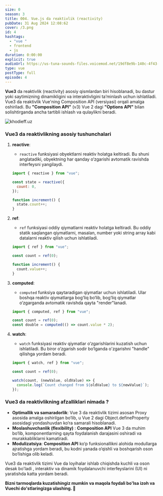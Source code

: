 ```yaml
---
size: 0
season: 3
title: 004. Vue.js da reaktivlik (reactivity)
pubDate: 31 Aug 2024 12:08:62
cover: /3.png
id: 4
hashtags:
  - "vue "
  - frontend
  - js
duration: 0:00:00
explicit: true
audioUrl: https://us-tuna-sounds-files.voicemod.net/19df8e9b-140c-4f43-8c0e-09c162821765-1658350707858.mp3
type: vue
postType: full
episode: 4
---
```


**Vue3** da reaktivlik (reactivity) asosiy qismlardan biri hisoblanadi, bu dastur yoki saytimizning dinamikligini va interaktivligini ta’minlash uchun ishlatiladi. Vue3 da reaktivlik Vue'ning Composition API (versiyasi) orqali amalga oshiriladi. Bu **"Composition API"** (v3) Vue 2 dagi **"Options API"** bilan solishtirganda ancha tartibli ishlash va qulaylikni beradi.

![khodieff.uz](https://media.dev.to/cdn-cgi/image/width=1000,height=420,fit=cover,gravity=auto,format=auto/https%3A%2F%2Fdev-to-uploads.s3.amazonaws.com%2Fuploads%2Farticles%2F1qhvsohahwhl7dym0478.jpg "khodieff.uz")

### Vue3 da reaktivlikning asosiy tushunchalari

1. **reactive**:

   - `reactive` funksiyasi obyektlarni reaktiv holatga keltiradi. Bu shuni anglatadiki, obyektning har qanday o‘zgarishi avtomatik ravishda interfeysni yangilaydi.

   ```javascript
   import { reactive } from "vue";

   const state = reactive({
     count: 0,
   });

   function increment() {
     state.count++;
   }
   ```

2. **ref**:

   - `ref` funksiyasi oddiy qiymatlarni reaktiv holatga keltiradi. Bu oddiy statik saqlangan qiymatlarni, masalan, number yoki string array kabi datalarni reaktiv qilish uchun ishlatiladi.

   ```javascript
   import { ref } from "vue";

   const count = ref(0);

   function increment() {
     count.value++;
   }
   ```

3. **computed**:

   - `computed` funksiya qaytaradigan qiymatlar uchun ishlatiladi. Ular boshqa reaktiv qiymatlarga bog‘liq bo‘lib, bog‘liq qiymatlar o‘zgarganda avtomatik ravishda qayta "render"lanadi.

   ```javascript
   import { computed, ref } from "vue";

   const count = ref(0);
   const double = computed(() => count.value * 2);
   ```

4. **watch**:

   - `watch` funksiyasi reaktiv qiymatlar o‘zgarishlarini kuzatish uchun ishlatiladi. Bu biror o‘zgarish sodir bo‘lganda o'zgarishni "handle" qilishga yordam beradi.

   ```javascript
   import { watch, ref } from "vue";

   const count = ref(0);

   watch(count, (newValue, oldValue) => {
     console.log(`Count changed from ${oldValue} to ${newValue}`);
   });
   ```

### Vue3 da reaktivlikning afzalliklari nimada ?

- **Optimallik va samaradorlik**: Vue 3 da reaktivlik tizimi asosan Proxy asosida amalga oshirilgan bo‘lib, u Vue 2 dagi Object.defineProperty asosidagi yondashuvdan ko‘ra samarali hisoblanadi.
- **Moslashuvchanlik (flexibility)** : **Composition API** Vue 3 da muhim bo‘lib, komponentlarning qayta foydalanish darajasini oshiradi va murakkabliklarni kamatiradi.
- **Modulizatsiya**: **Composition API** ko‘p funksionallikni alohida modullarga ajratishga yordam beradi, bu kodni yanada o‘qishli va boshqarish oson bo‘lishiga olib keladi.

Vue3 da reaktivlik tizimi Vue da loyihalar ishlab chiqishda kuchli va oson desak bo'ladi , interaktiv va dinamik foydalanuvchi interfeyslarini (UI) ni yaratishda katta yordam beradi.

**Bizni tarmoqlarda kuzatishingiz mumkin va maqola foydali bo'lsa izoh va Vuechi do'stlaringizga ulashing. 🫡**
